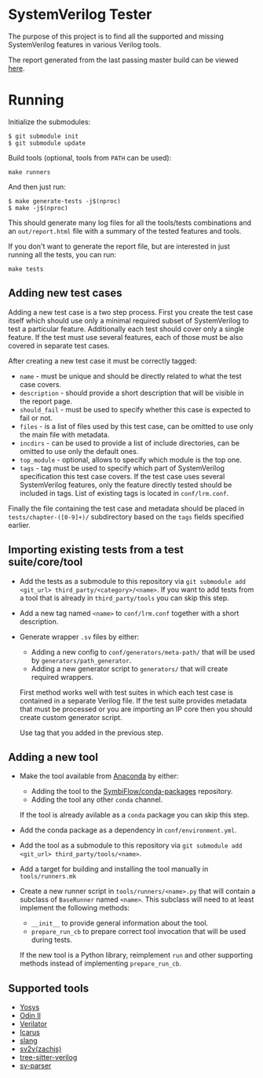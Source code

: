 # SystemVerilog Tester

The purpose of this project is to find all the supported and missing SystemVerilog features in various Verilog tools.

The report generated from the last passing master build can be viewed [here](https://symbiflow.github.io/sv-tests/).

# Running

Initialize the submodules:
```
$ git submodule init
$ git submodule update
```

Build tools (optional, tools from `PATH` can be used):

```
make runners
```

And then just run:

```
$ make generate-tests -j$(nproc)
$ make -j$(nproc)
```

This should generate many log files for all the tools/tests combinations and an `out/report.html` file with a summary of the tested features and tools.

If you don't want to generate the report file, but are interested in just running all the tests, you can run:

```
make tests
```

## Adding new test cases

Adding a new test case is a two step process.
First you create the test case itself which should use only a minimal required subset of SystemVerilog to test a particular feature.
Additionally each test should cover only a single feature.
If the test must use several features, each of those must be also covered in separate test cases.

After creating a new test case it must be correctly tagged:

* `name` - must be unique and should be directly related to what the test case covers.
* `description` - should provide a short description that will be visible in the report page.
* `should_fail` - must be used to specify whether this case is expected to fail or not.
* `files` - is a list of files used by this test case, can be omitted to use only the main file with metadata. 
* `incdirs` - can be used to provide a list of include directories, can be omitted to use only the default ones.
* `top_module` - optional, allows to specify which module is the top one.
* `tags` - tag must be used to specify which part of SystemVerilog specification this test case covers.
  If the test case uses several SystemVerilog features, only the feature directly tested should be included in tags.
  List of existing tags is located in `conf/lrm.conf`.

Finally the file containing the test case and metadata should be placed in `tests/chapter-([0-9]+)/` subdirectory based on the `tags` fields specified earlier.

## Importing existing tests from a test suite/core/tool

* Add the tests as a submodule to this repository via `git submodule add <git_url> third_party/<category>/<name>`.
  If you want to add tests from a tool that is already in `third_party/tools` you can skip this step.
* Add a new tag named `<name>` to `conf/lrm.conf` together with a short description.
* Generate wrapper `.sv` files by either:
  * Adding a new config to `conf/generators/meta-path/` that will be used by `generators/path_generator`.
  * Adding a new generator script to `generators/` that will create required wrappers.

  First method works well with test suites in which each test case is contained in a separate Verilog file.
  If the test suite provides metadata that must be processed or you are importing an IP core then you should create custom generator script.

  Use tag that you added in the previous step.

## Adding a new tool

* Make the tool available from [Anaconda](https://anaconda.org/) by either:
  * Adding the tool to the [SymbiFlow/conda-packages](https://github.com/SymbiFlow/conda-packages) repository.
  * Adding the tool any other `conda` channel.

  If the tool is already avilable as a `conda` package you can skip this step.
* Add the conda package as a dependency in `conf/environment.yml`.
* Add the tool as a submodule to this repository via `git submodule add <git_url> third_party/tools/<name>`.
* Add a target for building and installing the tool manually in `tools/runners.mk`
* Create a new runner script in `tools/runners/<name>.py` that will contain a subclass of `BaseRunner` named `<name>`.
  This subclass will need to at least implement the following methods:
  * `__init__` to provide general information about the tool.
  * `prepare_run_cb` to prepare correct tool invocation that will be used during tests.

  If the new tool is a Python library, reimplement `run` and other supporting methods instead of implementing `prepare_run_cb`.

## Supported tools

* [Yosys](http://www.clifford.at/yosys/)
* [Odin II](https://verilogtorouting.org/)
* [Verilator](https://www.veripool.org/wiki/verilator)
* [Icarus](http://iverilog.icarus.com/)
* [slang](https://github.com/MikePopoloski/slang)
* [sv2v(zachjs)](https://github.com/zachjs/sv2v)
* [tree-sitter-verilog](https://github.com/tree-sitter/tree-sitter-verilog)
* [sv-parser](https://github.com/dalance/sv-parser)
